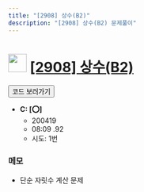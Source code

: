 ```yaml
---
title: "[2908] 상수(B2)"
description: "[2908] 상수(B2) 문제풀이"
---
```

<h1><img src="https://doky.space/assets/icpclev/u0.svg" height="37px"> <a href="http://icpc.me/2908">[2908] 상수(B2)</a></h1>

<a href="https://github.com/DokySp/acmicpc-practice/tree/master/2908"><button class="btn btn-info">코드 보러가기</button></a>

- **C: [:o:]**
  - 200419
  - 08:09 .92
  - 시도: 1번

### 메모
 - 단순 자릿수 계산 문제
